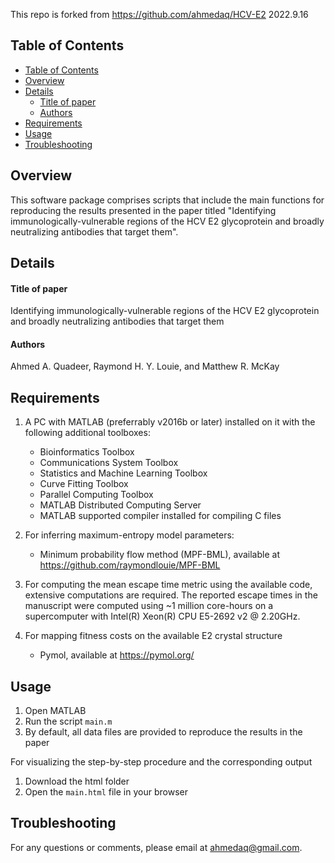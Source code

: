 This repo is forked from https://github.com/ahmedaq/HCV-E2 
2022.9.16

## Table of Contents
- [Table of Contents](#table-of-contents)
- [Overview](#overview)
- [Details](#details)
    - [Title of paper](#title-of-paper)
    - [Authors](#authors)
- [Requirements](#requirements)
- [Usage](#usage)
- [Troubleshooting](#troubleshooting)

## Overview
This software package comprises scripts that include the main functions for reproducing the results presented in the paper titled "Identifying immunologically-vulnerable regions of the HCV E2 glycoprotein and broadly neutralizing antibodies that target them".


## Details
#### Title of paper
Identifying immunologically-vulnerable regions of the HCV E2 glycoprotein and broadly neutralizing antibodies that target them
#### Authors
Ahmed A. Quadeer, Raymond H. Y. Louie, and Matthew R. McKay

## Requirements
1.  A PC with MATLAB (preferrably v2016b or later) installed on it with the following additional toolboxes:
    * Bioinformatics Toolbox
    * Communications System Toolbox
    * Statistics and Machine Learning Toolbox
    * Curve Fitting Toolbox
    * Parallel Computing Toolbox
    * MATLAB Distributed Computing Server
    * MATLAB supported compiler installed for compiling C files
 
2.  For inferring maximum-entropy model parameters:
    * Minimum probability flow method (MPF-BML), available at https://github.com/raymondlouie/MPF-BML 
    
3.  For computing the mean escape time metric using the available code, extensive computations are required. The reported escape times in the manuscript were computed using ~1 million core-hours on a supercomputer with Intel(R) Xeon(R) CPU E5-2692 v2 @ 2.20GHz.
 
4.  For mapping fitness costs on the available E2 crystal structure
    * Pymol, available at https://pymol.org/     

## Usage
1.  Open MATLAB
2.  Run the script ```main.m```
3.  By default, all data files are provided to reproduce the results in the paper


For visualizing the step-by-step procedure and the corresponding output
1. Download the html folder
2. Open the ```main.html``` file in your browser

## Troubleshooting
For any questions or comments, please email at ahmedaq@gmail.com. 
